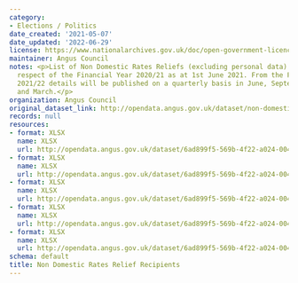 ```yaml
---
category:
- Elections / Politics
date_created: '2021-05-07'
date_updated: '2022-06-29'
license: https://www.nationalarchives.gov.uk/doc/open-government-licence/version/3/
maintainer: Angus Council
notes: <p>List of Non Domestic Rates Reliefs (excluding personal data) awarded in
  respect of the Financial Year 2020/21 as at 1st June 2021. From the Financial Year
  2021/22 details will be published on a quarterly basis in June, September, December
  and March.</p>
organization: Angus Council
original_dataset_link: http://opendata.angus.gov.uk/dataset/non-domestic-rates-relief-recipients
records: null
resources:
- format: XLSX
  name: XLSX
  url: http://opendata.angus.gov.uk/dataset/6ad899f5-569b-4f22-a024-004c9318ede9/resource/ae5ec675-1271-40a4-9998-6f619da40d7b/download/non_domestic_rates_relief_recipients_feb_2021.xlsx
- format: XLSX
  name: XLSX
  url: http://opendata.angus.gov.uk/dataset/6ad899f5-569b-4f22-a024-004c9318ede9/resource/e90c47d4-00a4-46e3-a014-8b85774d3d20/download/non_domestic_rates_relief_recipients_jun_2021.xlsx
- format: XLSX
  name: XLSX
  url: http://opendata.angus.gov.uk/dataset/6ad899f5-569b-4f22-a024-004c9318ede9/resource/4048bae7-f718-48b6-8342-bf033cf616d3/download/non_domestic_rates_relief_recipients_sep_2021.xlsx
- format: XLSX
  name: XLSX
  url: http://opendata.angus.gov.uk/dataset/6ad899f5-569b-4f22-a024-004c9318ede9/resource/27178e66-5b70-40b4-a983-df5faccabc22/download/non-domestic-rates-relief-recipients-december-2021.xlsx
- format: XLSX
  name: XLSX
  url: http://opendata.angus.gov.uk/dataset/6ad899f5-569b-4f22-a024-004c9318ede9/resource/6c268c22-494d-4e70-92eb-f2f8ea70f8cf/download/ndr-relief-recipients-june-2022.xlsx
schema: default
title: Non Domestic Rates Relief Recipients
---
```

